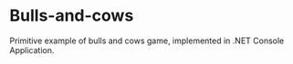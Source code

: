 # Bulls-and-cows
Primitive example of bulls and cows game, implemented in .NET Console Application.

